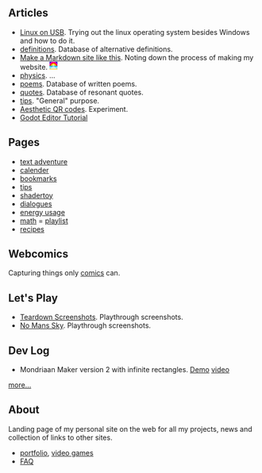## Articles

- [Linux on USB](linux_on_usb). Trying out the linux operating system besides Windows and how to do it.
- [definitions](definitions.md). Database of alternative definitions.
- [Make a Markdown site like this](make_md_site.md). Noting down the process of making my website. ![favicon](favicon.ico)
- [physics](physics.md). ...
- [poems](poems.md). Database of written poems.
- [quotes](quotes.md). Database of resonant quotes.
- [tips](tips.md). "General" purpose.
- [Aesthetic QR codes](aesthetic_qr). Experiment.
- [Godot Editor Tutorial](godot_editor)

## Pages
- [text adventure](text_adventure) 
- [calender](calender.md)
- [bookmarks](bookmarks.md)
- [tips](tips)
- [shadertoy](shadertoy)
- [dialogues](dialogues)
- [energy usage](energy_usage)
- [math](math)
= [playlist](playlist)
- [recipes](recipes)

## Webcomics
Capturing things only [comics](comics) can.

## Let's Play
- [Teardown Screenshots](teardown). Playthrough screenshots.
- [No Mans Sky](no_mans_sky). Playthrough screenshots.

## Dev Log  
- Mondriaan Maker version 2 with infinite rectangles. [Demo](https://itch.io/embed-upload/6017377?color=fac901) [video](https://youtube.com/shorts/NXs121C7QTE)

[more...](log.md)

## About 
Landing page of my personal site on the web for all my projects, news and collection of links to other sites.
- [portfolio](portfolio), [video games](portfolio/portfolio.md#video-games)
- [FAQ](faq.md)


[^1]: ![initiation](comics/initiation.svg)

